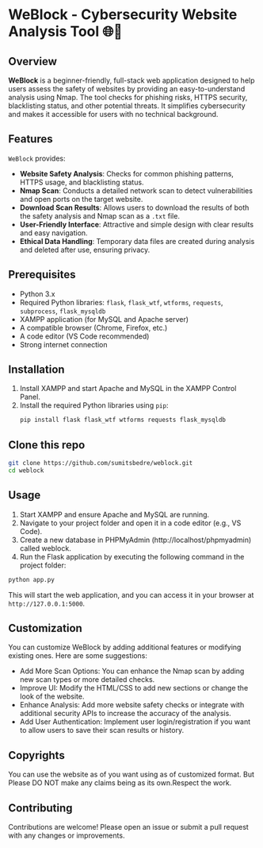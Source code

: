# WeBlock - Cybersecurity Website Analysis Tool 🌐🔐

## Overview

**WeBlock** is a beginner-friendly, full-stack web application designed to help users assess the safety of websites by providing an easy-to-understand analysis using Nmap. The tool checks for phishing risks, HTTPS security, blacklisting status, and other potential threats. It simplifies cybersecurity and makes it accessible for users with no technical background.

## Features

`WeBlock` provides:

- **Website Safety Analysis**: Checks for common phishing patterns, HTTPS usage, and blacklisting status.
- **Nmap Scan**: Conducts a detailed network scan to detect vulnerabilities and open ports on the target website.
- **Download Scan Results**: Allows users to download the results of both the safety analysis and Nmap scan as a `.txt` file.
- **User-Friendly Interface**: Attractive and simple design with clear results and easy navigation.
- **Ethical Data Handling**: Temporary data files are created during analysis and deleted after use, ensuring privacy.

## Prerequisites

- Python 3.x
- Required Python libraries: `flask`, `flask_wtf`, `wtforms`, `requests`, `subprocess`, `flask_mysqldb`
- XAMPP application (for MySQL and Apache server)
- A compatible browser (Chrome, Firefox, etc.)
- A code editor (VS Code recommended)
- Strong internet connection

## Installation

1. Install XAMPP and start Apache and MySQL in the XAMPP Control Panel.
2. Install the required Python libraries using `pip`:
   ```sh
   pip install flask flask_wtf wtforms requests flask_mysqldb
   ```

## Clone this repo
 ```sh
git clone https://github.com/sumitsbedre/weblock.git
cd weblock

   ```

## Usage

1. Start XAMPP and ensure Apache and MySQL are running.
2. Navigate to your project folder and open it in a code editor (e.g., VS Code).
3. Create a new database in PHPMyAdmin (http://localhost/phpmyadmin) called weblock.
4. Run the Flask application by executing the following command in the project folder:
```sh
python app.py
```
This will start the web application, and you can access it in your browser at `http://127.0.0.1:5000`.

## Customization

You can customize WeBlock by adding additional features or modifying existing ones. Here are some suggestions:

- Add More Scan Options: You can enhance the Nmap scan by adding new scan types or more detailed checks.
- Improve UI: Modify the HTML/CSS to add new sections or change the look of the website.
- Enhance Analysis: Add more website safety checks or integrate with additional security APIs to increase the accuracy of the analysis.
- Add User Authentication: Implement user login/registration if you want to allow users to save their scan results or history.

## Copyrights

You can use the website as of you want using as of customized format. But Please DO NOT make any claims being as its own.Respect the work.

## Contributing
Contributions are welcome! Please open an issue or submit a pull request with any changes or improvements.
